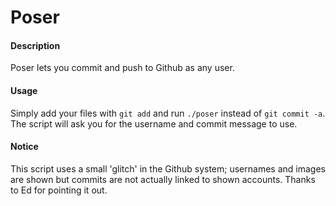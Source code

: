 # Poser

#### Description
Poser lets you commit and push to Github as any user.

#### Usage
Simply add your files with `git add` and run `./poser` instead of `git commit -a`. The script will ask you for the username and commit message to use.



#### Notice
This script uses a small 'glitch' in the Github system; usernames and images are shown but commits are not actually linked to shown accounts. Thanks to Ed for pointing it out.
